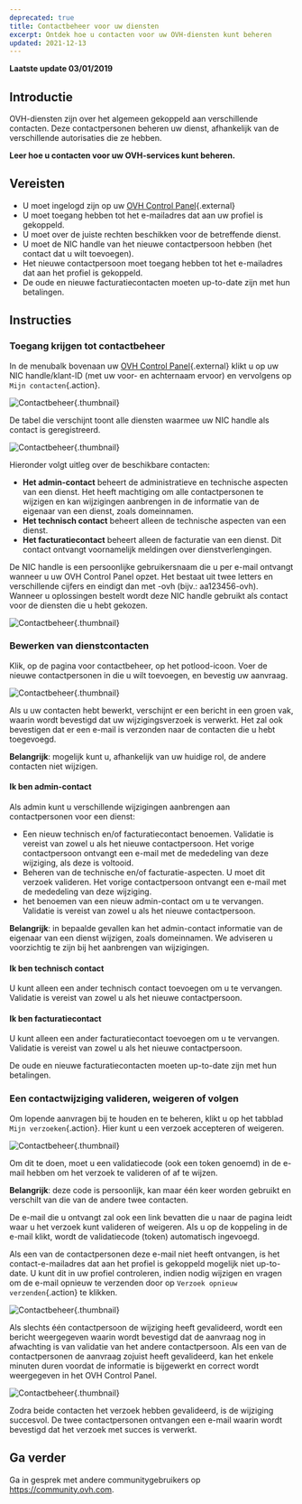 ```yaml
---
deprecated: true
title: Contactbeheer voor uw diensten
excerpt: Ontdek hoe u contacten voor uw OVH-diensten kunt beheren
updated: 2021-12-13
---
```


**Laatste update 03/01/2019** 

## Introductie

OVH-diensten zijn over het algemeen gekoppeld aan verschillende contacten. Deze contactpersonen beheren uw dienst, afhankelijk van de verschillende autorisaties die ze hebben.

**Leer hoe u contacten voor uw OVH-services kunt beheren.**

## Vereisten

- U moet ingelogd zijn op uw [OVH Control Panel](https://www.ovh.com/auth/?action=gotomanager&from=https://www.ovh.nl/&ovhSubsidiary=nl){.external}
- U moet toegang hebben tot het e-mailadres dat aan uw profiel is gekoppeld.
- U moet over de juiste rechten beschikken voor de betreffende dienst.
- U moet de NIC handle van het nieuwe contactpersoon hebben (het contact dat u wilt toevoegen).
- Het nieuwe contactpersoon moet toegang hebben tot het e-mailadres dat aan het profiel is gekoppeld.
- De oude en nieuwe facturatiecontacten moeten up-to-date zijn met hun betalingen.

## Instructies

### Toegang krijgen tot contactbeheer

In de menubalk bovenaan uw [OVH Control Panel](https://www.ovh.com/auth/?action=gotomanager&from=https://www.ovh.nl/&ovhSubsidiary=nl){.external} klikt u op uw NIC handle/klant-ID (met uw voor- en achternaam ervoor) en vervolgens op `Mijn contacten`{.action}.

![Contactbeheer](images/contactmanagement0.png){.thumbnail}

De tabel die verschijnt toont alle diensten waarmee uw NIC handle als contact is geregistreerd.

![Contactbeheer](images/contactmanagement1.png){.thumbnail}

Hieronder volgt uitleg over de beschikbare contacten:

- **Het admin-contact** beheert de administratieve en technische aspecten van een dienst. Het heeft machtiging om alle contactpersonen te wijzigen en kan wijzigingen aanbrengen in de informatie van de eigenaar van een dienst, zoals domeinnamen.
- **Het technisch contact** beheert alleen de technische aspecten van een dienst.
- **Het facturatiecontact** beheert alleen de facturatie van een dienst.  Dit contact ontvangt voornamelijk meldingen over dienstverlengingen. 

De NIC handle is een persoonlijke gebruikersnaam die u per e-mail ontvangt wanneer u uw OVH Control Panel opzet.  Het bestaat uit twee letters en verschillende cijfers en eindigt dan met -ovh (bijv.: aa123456-ovh). Wanneer u oplossingen bestelt wordt deze NIC handle gebruikt als contact voor de diensten die u hebt gekozen.

![Contactbeheer](images/contactmanagement21.png){.thumbnail}

### Bewerken van dienstcontacten

Klik, op de pagina voor contactbeheer, op het potlood-icoon.  Voer de nieuwe contactpersonen in die u wilt toevoegen, en bevestig uw aanvraag.

![Contactbeheer](images/contactmanagement3.png){.thumbnail}

Als u uw contacten hebt bewerkt, verschijnt er een bericht in een groen vak, waarin wordt bevestigd dat uw wijzigingsverzoek is verwerkt. Het zal ook bevestigen dat er een e-mail is verzonden naar de contacten die u hebt toegevoegd.

**Belangrijk**: mogelijk kunt u, afhankelijk van uw huidige rol, de andere contacten niet wijzigen.

#### Ik ben admin-contact

Als admin kunt u verschillende wijzigingen aanbrengen aan contactpersonen voor een dienst:

- Een nieuw technisch en/of facturatiecontact benoemen.  Validatie is vereist van zowel u als het nieuwe contactpersoon.  Het vorige contactpersoon ontvangt een e-mail met de mededeling van deze wijziging, als deze is voltooid.
- Beheren van de technische en/of facturatie-aspecten. U moet dit verzoek valideren. Het vorige contactpersoon ontvangt een e-mail met de mededeling van deze wijziging.
- het benoemen van een nieuw admin-contact om u te vervangen. Validatie is vereist van zowel u als het nieuwe contactpersoon.

**Belangrijk**: in bepaalde gevallen kan het admin-contact informatie van de eigenaar van een dienst wijzigen, zoals domeinnamen. We adviseren u voorzichtig te zijn bij het aanbrengen van wijzigingen.

#### Ik ben technisch contact

U kunt alleen een ander technisch contact toevoegen om u te vervangen. Validatie is vereist van zowel u als het nieuwe contactpersoon. 

#### Ik ben facturatiecontact

U kunt alleen een ander facturatiecontact toevoegen om u te vervangen. Validatie is vereist van zowel u als het nieuwe contactpersoon. 

De oude en nieuwe facturatiecontacten moeten up-to-date zijn met hun betalingen.

### Een contactwijziging valideren, weigeren of volgen

Om lopende aanvragen bij te houden en te beheren, klikt u op het tabblad `Mijn verzoeken`{.action}. Hier kunt u een verzoek accepteren of weigeren.

![Contactbeheer](images/contactmanagement4.png){.thumbnail}

Om dit te doen, moet u een validatiecode (ook een token genoemd) in de e-mail hebben om het verzoek te valideren of af te wijzen.

**Belangrijk**: deze code is persoonlijk, kan maar één keer worden gebruikt en verschilt van die van de andere twee contacten.

De e-mail die u ontvangt zal ook een link bevatten die u naar de pagina leidt waar u het verzoek kunt valideren of weigeren. Als u op de koppeling in de e-mail klikt, wordt de validatiecode (token) automatisch ingevoegd.

Als een van de contactpersonen deze e-mail niet heeft ontvangen, is het contact-e-mailadres dat aan het profiel is gekoppeld mogelijk niet up-to-date. U kunt dit in uw profiel controleren, indien nodig wijzigen en vragen om de e-mail opnieuw te verzenden door op `Verzoek opnieuw verzenden`{.action} te klikken.

![Contactbeheer](images/contactmanagement5.png){.thumbnail}

Als slechts één contactpersoon de wijziging heeft gevalideerd, wordt een bericht weergegeven waarin wordt bevestigd dat de aanvraag nog in afwachting is van validatie van het andere contactpersoon. Als een van de contactpersonen de aanvraag zojuist heeft gevalideerd, kan het enkele minuten duren voordat de informatie is bijgewerkt en correct wordt weergegeven in het OVH Control Panel.

![Contactbeheer](images/contactmanagement6.png){.thumbnail}

Zodra beide contacten het verzoek hebben gevalideerd, is de wijziging succesvol. De twee contactpersonen ontvangen een e-mail waarin wordt bevestigd dat het verzoek met succes is verwerkt.

## Ga verder

Ga in gesprek met andere communitygebruikers op <https://community.ovh.com>.